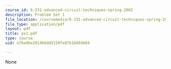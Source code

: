 ```yaml
---
course_id: 6-331-advanced-circuit-techniques-spring-2002
description: Problem Set 1
file_location: /coursemedia/6-331-advanced-circuit-techniques-spring-2002/e76a9be2014b6dd51597e87b1669d604_ps1.pdf
file_type: application/pdf
layout: pdf
title: ps1.pdf
type: course
uid: e76a9be2014b6dd51597e87b1669d604

---
```

None